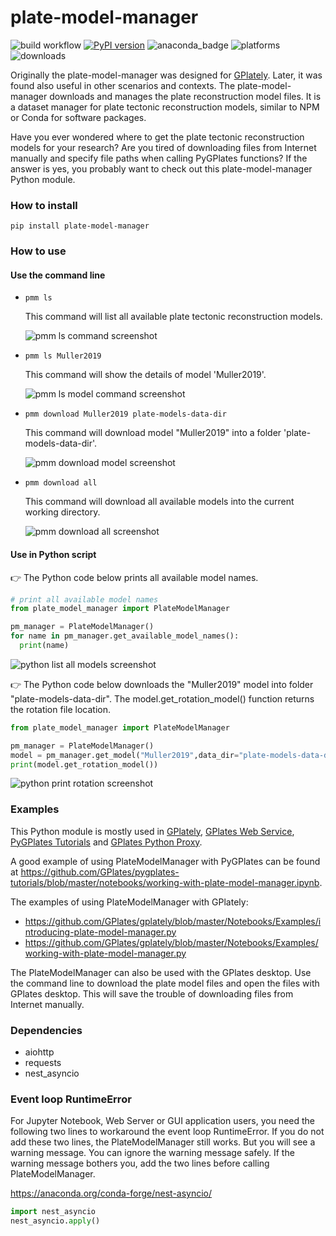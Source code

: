 # plate-model-manager

![build workflow](https://github.com/michaelchin/plate-model-manager/actions/workflows/build.yml/badge.svg)
[![PyPI version](https://badge.fury.io/py/plate-model-manager.svg)](https://badge.fury.io/py/plate-model-manager)
![anaconda_badge](https://anaconda.org/conda-forge/plate-model-manager/badges/version.svg)
![platforms](https://anaconda.org/conda-forge/plate-model-manager/badges/platforms.svg)
![downloads](https://anaconda.org/conda-forge/plate-model-manager/badges/downloads.svg)

Originally the plate-model-manager was designed for [GPlately](https://github.com/GPlates/gplately). Later, it was found also useful in other scenarios and contexts. The plate-model-manager downloads and manages the plate reconstruction model files. It is a dataset manager for plate tectonic reconstruction models, similar to NPM or Conda for software packages.

Have you ever wondered where to get the plate tectonic reconstruction models for your research? Are you tired of downloading files from Internet manually and specify file paths when calling PyGPlates functions? If the answer is yes, you probably want to check out this plate-model-manager Python module.

### How to install

`pip install plate-model-manager`

### How to use

#### Use the command line

- `pmm ls`

  This command will list all available plate tectonic reconstruction models.

  ![pmm ls command screenshot](images/screenshot-pmm-ls-command.png)

- `pmm ls Muller2019`

  This command will show the details of model 'Muller2019'.

  ![pmm ls model command screenshot](images/screenshot-pmm-ls-model.png)

- `pmm download Muller2019 plate-models-data-dir`

  This command will download model "Muller2019" into a folder 'plate-models-data-dir'.

  ![pmm download model screenshot](images/screenshot-pmm-download-model.png)

- `pmm download all`

  This command will download all available models into the current working directory.

  ![pmm download all screenshot](images/screenshot-pmm-download-all.png)

#### Use in Python script

👉 The Python code below prints all available model names.

```python
# print all available model names
from plate_model_manager import PlateModelManager

pm_manager = PlateModelManager()
for name in pm_manager.get_available_model_names():
  print(name)
```

![python list all models screenshot](images/screenshot-python-list-all-models.png)

👉 The Python code below downloads the "Muller2019" model into folder "plate-models-data-dir".
The model.get_rotation_model() function returns the rotation file location.

```python
from plate_model_manager import PlateModelManager

pm_manager = PlateModelManager()
model = pm_manager.get_model("Muller2019",data_dir="plate-models-data-dir")
print(model.get_rotation_model())
```

![python print rotation screenshot](images/screenshot-python-print-rotation.png)

### Examples

This Python module is mostly used in [GPlately](https://github.com/GPlates/gplately), [GPlates Web Service](https://github.com/GPlates/gplates-web-service), [PyGPlates Tutorials](https://github.com/GPlates/pygplates-tutorials) and [GPlates Python Proxy](https://github.com/michaelchin/gplates-python-proxy).

A good example of using PlateModelManager with PyGPlates can be found at https://github.com/GPlates/pygplates-tutorials/blob/master/notebooks/working-with-plate-model-manager.ipynb.

The examples of using PlateModelManager with GPlately:

- https://github.com/GPlates/gplately/blob/master/Notebooks/Examples/introducing-plate-model-manager.py
- https://github.com/GPlates/gplately/blob/master/Notebooks/Examples/working-with-plate-model-manager.py

The PlateModelManager can also be used with the GPlates desktop. Use the command line to download the plate model files and open the files with GPlates desktop. This will save the trouble of downloading files from Internet manually.

### Dependencies

- aiohttp
- requests
- nest_asyncio

### Event loop RuntimeError

For Jupyter Notebook, Web Server or GUI application users, you need the following two lines to workaround the event loop RuntimeError.
If you do not add these two lines, the PlateModelManager still works. But you will see a warning message. You can ignore the warning message safely.
If the warning message bothers you, add the two lines before calling PlateModelManager.

https://anaconda.org/conda-forge/nest-asyncio/

```python
import nest_asyncio
nest_asyncio.apply()
```
